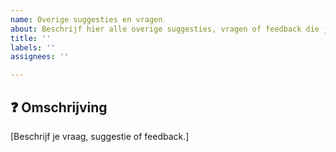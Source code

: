 ```yaml
---
name: Overige suggesties en vragen
about: Beschrijf hier alle overige suggesties, vragen of feedback die je hebt
title: ''
labels: ''
assignees: ''

---
```


## ❓ Omschrijving
[Beschrijf je vraag, suggestie of feedback.]
